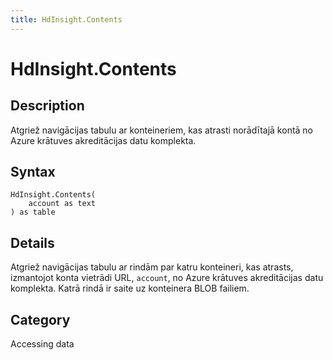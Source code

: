 ```yaml
---
title: HdInsight.Contents
---
```


# HdInsight.Contents


## Description

Atgriež navigācijas tabulu ar konteineriem, kas atrasti norādītajā kontā no Azure krātuves akreditācijas datu komplekta.


## Syntax

```powerquery
HdInsight.Contents(
    account as text
) as table
```


## Details

Atgriež navigācijas tabulu ar rindām par katru konteineri, kas atrasts, izmantojot konta vietrādi URL, <code>account</code>, no Azure krātuves akreditācijas datu komplekta. Katrā rindā ir saite uz konteinera BLOB failiem.



## Category
Accessing data
